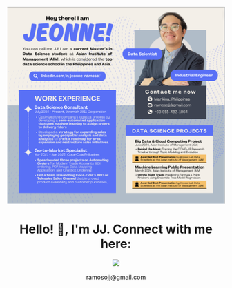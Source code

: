 !['JJ_Banner'](JJ_BANNER.png)

<h1 align="center"><b>Hello! 👋, I'm JJ. Connect with me here:</b></h1>

<div align="center">
    <img src="https://img.shields.io/badge/Gmail-D14836?style=for-the-badge&logo=gmail&logoColor=white" style="width:150px; height:auto;">
    <p>ramosojj@gmail.com</p>
</div>
